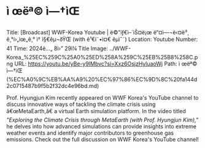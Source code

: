 # ì œëª© ì—†ìŒ

Title: [Broadcast] WWF-Korea Youtube | ë©”íƒ€ì–´ìŠ¤ë¡œ ë“¤ì—¬ë‹¤ë³¸ ê¸°í›„ìœ„ê¸° ì† ì§€êµ¬ðŸŒ (with ê¹€í˜•ì¤€ êµìˆ˜)
Location: Youtube
Number: 41
Time: 2024ë…„ 8ì›” 29ì¼
Title Image: ../WWF-Korea_%25EC%259C%25A0%25ED%258A%259C%25EB%25B8%258C.png
URL: https://youtu.be/yBe-y9IMbvc?si=Xxz6OsjzHyluaoWj
Path: ì œëª© ì—†ìŒ (%EC%A0%9C%EB%AA%A9%20%EC%97%86%EC%9D%8C%20fa144d2c0715487b9f5b2f32dc4e96bd.md)

Prof. Hyungjun Kim recently appeared on WWF Korea's YouTube channel to discuss innovative ways of tackling the climate crisis using â€œMetaEarth,â€ a virtual Earth simulation platform. In the video titled *"Exploring the Climate Crisis through MetaEarth (with Prof. Hyungjun Kim),"* he delves into how advanced simulations can provide insights into extreme weather events and identify major contributors to greenhouse gas emissions. Check out the full discussion on WWF Korea's YouTube channel!